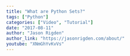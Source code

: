 ```yaml
---
title: "What are Python Sets?"
tags: ["Python"]
categories: ["Video", "Tutorial"]
date: "2017-08-11"
author: "Jason Rigden"
author_link: "https://jasonrigden.com/about/"
youtube: "XNmGhYvKvVs"
---
```

